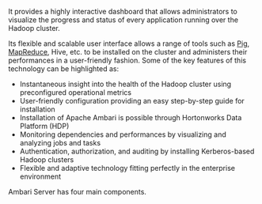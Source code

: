 It provides a highly interactive dashboard that allows administrators to visualize the progress and status of every application running over the Hadoop cluster.

Its flexible and scalable user interface allows a range of tools such as [Pig](https://intellipaat.com/blog/what-is-pig/), [MapReduce](https://intellipaat.com/blog/what-is-mapreduce/), Hive, etc. to be installed on the cluster and administers their performances in a user-friendly fashion. Some of the key features of this technology can be highlighted as:

* Instantaneous insight into the health of the Hadoop cluster using preconfigured operational metrics
* User-friendly configuration providing an easy step-by-step guide for installation
* Installation of Apache Ambari is possible through Hortonworks Data Platform (HDP)
* Monitoring dependencies and performances by visualizing and analyzing jobs and tasks
* Authentication, authorization, and auditing by installing Kerberos-based Hadoop clusters
* Flexible and adaptive technology fitting perfectly in the enterprise environment

Ambari Server has four main components. 

